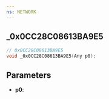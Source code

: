 ```yaml
---
ns: NETWORK
---
```

## _0x0CC28C08613BA9E5

```c
// 0x0CC28C08613BA9E5
void _0x0CC28C08613BA9E5(Any p0);
```

## Parameters
* **p0**:

